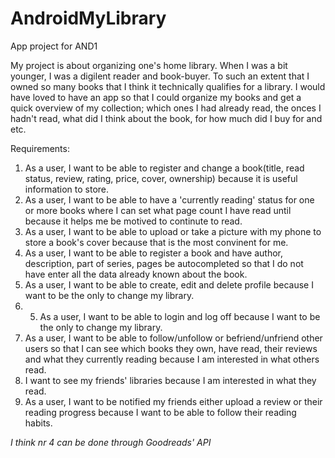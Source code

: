 # AndroidMyLibrary
App project for AND1

My project is about organizing one's home library. When I was a bit younger, I was a digilent reader and book-buyer. To such an extent that I owned so many books that I think it technically qualifies for a library. I would have loved to have an app so that I could organize my books and get a quick overview of my collection; which ones I had already read, the onces I hadn't read, what did I think about the book, for how much did I buy for and etc. 


Requirements:

1. As a user, I want to be able to register and change a book(title, read status, review, rating, price, cover, ownership) because it is useful information to store.
2. As a user, I want to be able to have a 'currently reading' status for one or more books where I can set what page count I have read until because it helps me be motived to continute to read.
3. As a user, I want to be able to upload or take a picture with my phone to store a book's cover because that is the most convinent for me.
4. As a user, I want to be able to register a book and have author, description, part of series, pages be autocompleted so that I do not have enter all the data already known about the book.
5. As a user, I want to be able to create, edit and delete profile because I want to be the only to change my library.
6. 5. As a user, I want to be able to login and log off because I want to be the only to change my library.
7. As a user, I want to be able to follow/unfollow or befriend/unfriend other users so that I can see which books they own, have read, their reviews and what they currently reading because I am interested in what others read.
8. I want to see my friends' libraries because I am interested in what they read.
9. As a user, I want to be notified my friends either upload a review or their reading progress because I want to be able to follow their reading habits.

*I think nr 4 can be done through Goodreads' API*
